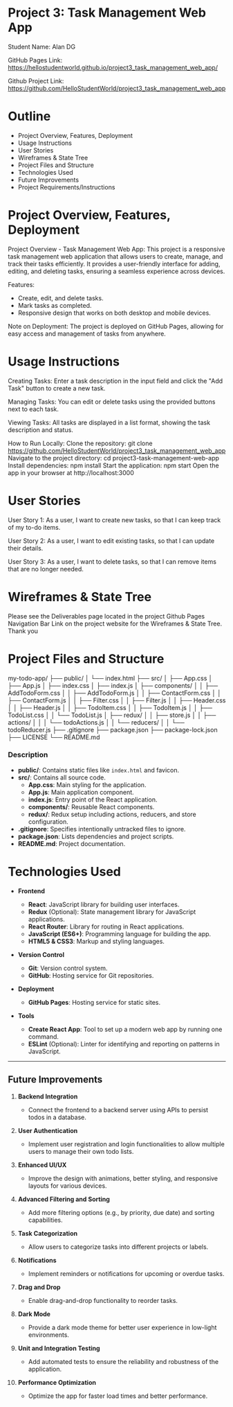 # Project 3: Task Management Web App
Student Name: Alan DG

GitHub Pages Link: https://hellostudentworld.github.io/project3_task_management_web_app/

Github Project Link: https://github.com/HelloStudentWorld/project3_task_management_web_app

# Outline
- Project Overview, Features, Deployment
- Usage Instructions
- User Stories
- Wireframes & State Tree
- Project Files and Structure
- Technologies Used
- Future Improvements
- Project Requirements/Instructions

# Project Overview, Features, Deployment
Project Overview - Task Management Web App:
This project is a responsive task management web application that allows users to create, manage, and track their tasks efficiently. It provides a user-friendly interface for adding, editing, and deleting tasks, ensuring a seamless experience across devices.

Features:
- Create, edit, and delete tasks.
- Mark tasks as completed.
- Responsive design that works on both desktop and mobile devices.

Note on Deployment:
The project is deployed on GitHub Pages, allowing for easy access and management of tasks from anywhere.

# Usage Instructions
Creating Tasks:
Enter a task description in the input field and click the "Add Task" button to create a new task.

Managing Tasks:
You can edit or delete tasks using the provided buttons next to each task.

Viewing Tasks:
All tasks are displayed in a list format, showing the task description and status.

How to Run Locally:
Clone the repository: git clone https://github.com/HelloStudentWorld/project3_task_management_web_app
Navigate to the project directory: cd project3-task-management-web-app
Install dependencies: npm install
Start the application: npm start
Open the app in your browser at http://localhost:3000

# User Stories

User Story 1: As a user, I want to create new tasks, so that I can keep track of my to-do items.

User Story 2: As a user, I want to edit existing tasks, so that I can update their details.

User Story 3: As a user, I want to delete tasks, so that I can remove items that are no longer needed.

# Wireframes & State Tree

Please see the Deliverables page located in the project Github Pages Navigation Bar Link on the project website for the Wireframes & State Tree. Thank you

# Project Files and Structure

my-todo-app/
├── public/
│   └── index.html
├── src/
│   ├── App.css
│   ├── App.js
│   ├── index.css
│   ├── index.js
│   ├── components/
│   │   ├── AddTodoForm.css
│   │   ├── AddTodoForm.js
│   │   ├── ContactForm.css
│   │   ├── ContactForm.js
│   │   ├── Filter.css
│   │   ├── Filter.js
│   │   ├── Header.css
│   │   ├── Header.js
│   │   ├── TodoItem.css
│   │   ├── TodoItem.js
│   │   ├── TodoList.css
│   │   └── TodoList.js
│   ├── redux/
│   │   ├── store.js
│   │   ├── actions/
│   │   │   └── todoActions.js
│   │   └── reducers/
│   │       └── todoReducer.js
├── .gitignore
├── package.json
├── package-lock.json
├── LICENSE
└── README.md

### Description

- **public/**: Contains static files like `index.html` and favicon.
- **src/**: Contains all source code.
  - **App.css**: Main styling for the application.
  - **App.js**: Main application component.
  - **index.js**: Entry point of the React application.
  - **components/**: Reusable React components.
  - **redux/**: Redux setup including actions, reducers, and store configuration.
- **.gitignore**: Specifies intentionally untracked files to ignore.
- **package.json**: Lists dependencies and project scripts.
- **README.md**: Project documentation.

# Technologies Used

- **Frontend**
  - **React**: JavaScript library for building user interfaces.
  - **Redux** (Optional): State management library for JavaScript applications.
  - **React Router**: Library for routing in React applications.
  - **JavaScript (ES6+)**: Programming language for building the app.
  - **HTML5 & CSS3**: Markup and styling languages.

- **Version Control**
  - **Git**: Version control system.
  - **GitHub**: Hosting service for Git repositories.

- **Deployment**
  - **GitHub Pages**: Hosting service for static sites.

- **Tools**
  - **Create React App**: Tool to set up a modern web app by running one command.
  - **ESLint** (Optional): Linter for identifying and reporting on patterns in JavaScript.

--- 

## Future Improvements

1. **Backend Integration**
   - Connect the frontend to a backend server using APIs to persist todos in a database.

2. **User Authentication**
   - Implement user registration and login functionalities to allow multiple users to manage their own todo lists.

3. **Enhanced UI/UX**
   - Improve the design with animations, better styling, and responsive layouts for various devices.

4. **Advanced Filtering and Sorting**
   - Add more filtering options (e.g., by priority, due date) and sorting capabilities.

5. **Task Categorization**
   - Allow users to categorize tasks into different projects or labels.

6. **Notifications**
   - Implement reminders or notifications for upcoming or overdue tasks.

7. **Drag and Drop**
   - Enable drag-and-drop functionality to reorder tasks.

8. **Dark Mode**
   - Provide a dark mode theme for better user experience in low-light environments.

9. **Unit and Integration Testing**
   - Add automated tests to ensure the reliability and robustness of the application.

10. **Performance Optimization**
    - Optimize the app for faster load times and better performance.
